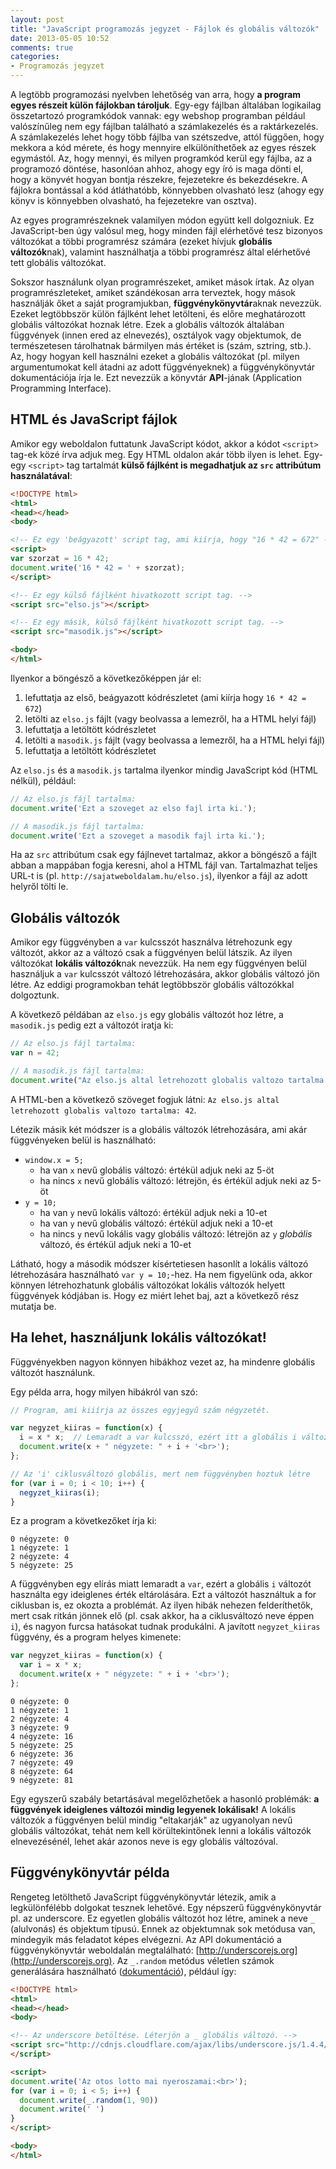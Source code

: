 ```yaml
---
layout: post
title: "JavaScript programozás jegyzet - Fájlok és globális változók"
date: 2013-05-05 10:52
comments: true
categories: 
- Programozás jegyzet
---
```


A legtöbb programozási nyelvben lehetőség van arra, hogy **a program egyes részeit külön fájlokban tároljuk**. Egy-egy fájlban általában logikailag összetartozó programkódok vannak: egy webshop programban például valószínűleg nem egy fájlban található a számlakezelés és a raktárkezelés. A számlakezelés lehet hogy több fájlba van szétszedve, attól függően, hogy mekkora a kód mérete, és hogy mennyire elkülöníthetőek az egyes részek egymástól. Az, hogy mennyi, és milyen programkód kerül egy fájlba, az a programozó döntése, hasonlóan ahhoz, ahogy egy író is maga dönti el, hogy a könyvét hogyan bontja részekre, fejezetekre és bekezdésekre. A fájlokra bontással a kód átláthatóbb, könnyebben olvasható lesz (ahogy egy könyv is könnyebben olvasható, ha fejezetekre van osztva).

Az egyes programrészeknek valamilyen módon együtt kell dolgozniuk. Ez JavaScript-ben úgy valósul meg, hogy minden  fájl elérhetővé tesz bizonyos változókat a többi programrész számára (ezeket hívjuk **globális változók**nak), valamint használhatja a többi programrész által elérhetővé tett globális változókat.

Sokszor használunk olyan programrészeket, amiket mások írtak. Az olyan programrészleteket, amiket szándékosan arra terveztek, hogy mások használják őket a saját programjukban, **függvénykönyvtár**aknak nevezzük. Ezeket legtöbbször külön fájlként lehet letölteni, és előre meghatározott globális változókat hoznak létre. Ezek a globális változók általában függvények (innen ered az elnevezés), osztályok vagy objektumok, de természetesen tárolhatnak bármilyen más értéket is (szám, sztring, stb.). Az, hogy hogyan kell használni ezeket a globális változókat (pl. milyen argumentumokat kell átadni az adott függvényeknek) a függvénykönyvtár dokumentációja írja le. Ezt nevezzük a könyvtár **API**-jának (Application Programming Interface).

<!-- more -->

HTML és JavaScript fájlok
-------------------------

Amikor egy weboldalon futtatunk JavaScript kódot, akkor a kódot `<script>` tag-ek közé írva adjuk meg. Egy HTML oldalon akár több ilyen is lehet. Egy-egy `<script>` tag tartalmát **külső fájlként is megadhatjuk az `src` attribútum használatával**:

```html index.html
<!DOCTYPE html>
<html>
<head></head>
<body>

<!-- Ez egy 'beágyazott' script tag, ami kiírja, hogy "16 * 42 = 672" -->
<script>
var szorzat = 16 * 42;
document.write('16 * 42 = ' + szorzat);
</script>

<!-- Ez egy külső fájlként hivatkozott script tag. -->
<script src="elso.js"></script>

<!-- Ez egy másik, külső fájlként hivatkozott script tag. -->
<script src="masodik.js"></script>

<body>
</html>
```

Ilyenkor a böngésző a következőképpen jár el:

1. lefuttatja az első, beágyazott kódrészletet (ami kiírja hogy `16 * 42 = 672`)
2. letölti az `elso.js` fájlt (vagy beolvassa a lemezről, ha a HTML helyi fájl)
3. lefuttatja a letöltött kódrészletet
4. letölti a `masodik.js` fájlt (vagy beolvassa a lemezről, ha a HTML helyi fájl)
5. lefuttatja a letöltött kódrészletet

Az `elso.js` és a `masodik.js` tartalma ilyenkor mindig JavaScript kód (HTML nélkül), például:

```javascript elso.js
// Az elso.js fájl tartalma:
document.write('Ezt a szoveget az elso fajl irta ki.');
```

```javascript masodik.js
// A masodik.js fájl tartalma:
document.write('Ezt a szoveget a masodik fajl irta ki.');
```

Ha az `src` attribútum csak egy fájlnevet tartalmaz, akkor a böngésző a fájlt abban a mappában fogja keresni, ahol a HTML fájl van. Tartalmazhat teljes URL-t is (pl. `http://sajatweboldalam.hu/elso.js`), ilyenkor a fájl az adott helyről tölti le.

Globális változók
-----------------

Amikor egy függvényben a `var` kulcsszót használva létrehozunk egy változót, akkor az a változó csak a függvényen belül látszik. Az ilyen változókat **lokális változók**nak nevezzük. Ha nem egy függvényen belül használjuk a `var` kulcsszót változó létrehozására, akkor globális változó jön létre. Az eddigi programokban tehát legtöbbször globális változókkal dolgoztunk.

A következő példában az `elso.js` egy globális változót hoz létre, a `masodik.js` pedig ezt a változót iratja ki:

```javascript elso.js
// Az elso.js fájl tartalma:
var n = 42;
```

```javascript masodik.js
// A masodik.js fájl tartalma:
document.write("Az elso.js altal letrehozott globalis valtozo tartalma: " + n);
```

A HTML-ben a következő szöveget fogjuk látni: `Az elso.js altal letrehozott globalis valtozo tartalma: 42`.

Létezik másik két módszer is a globális változók létrehozására, ami akár függvényeken belül is használható:

* `window.x = 5;`
  * ha van `x` nevű globális változó: értékül adjuk neki az 5-öt
  * ha nincs `x` nevű globális változó: létrejön, és értékül adjuk neki az 5-öt
* `y = 10;`
  * ha van `y` nevű lokális változó: értékül adjuk neki a 10-et
  * ha van `y` nevű globális változó: értékül adjuk neki a 10-et
  * ha nincs `y` nevű lokális vagy globális változó: létrejön az `y` *globális* változó, és értékül adjuk neki a 10-et

Látható, hogy a második módszer kísértetiesen hasonlít a lokális változó létrehozására használható `var y = 10;`-hez. Ha nem figyelünk oda, akkor könnyen létrehozhatunk globális változókat lokális változók helyett függvények kódjában is. Hogy ez miért lehet baj, azt a következő rész mutatja be.

Ha lehet, használjunk lokális változókat!
-----------------------------------------

Függvényekben nagyon könnyen hibákhoz vezet az, ha mindenre globális változót használunk.

Egy példa arra, hogy milyen hibákról van szó:

```javascript
// Program, ami kiiírja az összes egyjegyű szám négyzetét.

var negyzet_kiiras = function(x) {
  i = x * x;  // Lemaradt a var kulcsszó, ezért itt a globális i változónak adunk értéket
  document.write(x + " négyzete: " + i + '<br>');
};

// Az 'i' ciklusváltozó globális, mert nem függvényben hoztuk létre
for (var i = 0; i < 10; i++) {
  negyzet_kiiras(i);
}
```

Ez a program a következőket írja ki:

```
0 négyzete: 0
1 négyzete: 1
2 négyzete: 4
5 négyzete: 25
```

A függvényben egy elírás miatt lemaradt a `var`, ezért a globális `i` változót használta egy ideiglenes érték eltárolására. Ezt a változót használtuk a for ciklusban is, ez okozta a problémát. Az ilyen hibák nehezen felderíthetők, mert csak ritkán jönnek elő (pl. csak akkor, ha a ciklusváltozó neve éppen `i`), és nagyon furcsa hatásokat tudnak produkálni. A javított `negyzet_kiiras` függvény, és a program helyes kimenete:

```javascript
var negyzet_kiiras = function(x) {
  var i = x * x;
  document.write(x + " négyzete: " + i + '<br>');
};
```

```
0 négyzete: 0
1 négyzete: 1
2 négyzete: 4
3 négyzete: 9
4 négyzete: 16
5 négyzete: 25
6 négyzete: 36
7 négyzete: 49
8 négyzete: 64
9 négyzete: 81
```

Egy egyszerű szabály betartásával megelőzhetőek a hasonló problémák: **a függvények ideiglenes változói mindig legyenek lokálisak!** A lokális változók a függvényen belül mindig "eltakarják" az ugyanolyan nevű globális változókat, tehát nem kell körültekintőnek lenni a lokális változók elnevezésénél, lehet akár azonos neve is egy globális változóval.

Függvénykönyvtár példa
----------------------

Rengeteg letölthető JavaScript függvénykönyvtár létezik, amik a legkülönfélébb dolgokat tesznek lehetővé. Egy népszerű függvénykönyvtár pl. az underscore. Ez egyetlen globális változót hoz létre, aminek a neve `_` (alulvonás) és objektum típusú. Ennek az objektumnak sok metódusa van, mindegyik más feladatot képes elvégezni. Az API dokumentáció a függvénykönyvtár weboldalán megtalálható: [http://underscorejs.org](http://underscorejs.org). Az `_.random` metódus véletlen számok generálására használható ([dokumentáció](http://underscorejs.org/#random)), például így:

```html otoslotto.html
<!DOCTYPE html>
<html>
<head></head>
<body>

<!-- Az underscore betöltése. Léterjön a _ globális változó. -->
<script src="http://cdnjs.cloudflare.com/ajax/libs/underscore.js/1.4.4/underscore.js">
</script>

<script>
document.write('Az otos lotto mai nyeroszamai:<br>');
for (var i = 0; i < 5; i++) {
  document.write(_.random(1, 90))
  document.write(' ')
}
</script>

<body>
</html>
```

